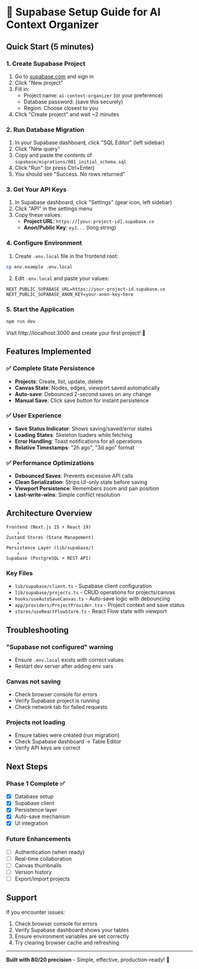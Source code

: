 # 🚀 Supabase Setup Guide for AI Context Organizer

## Quick Start (5 minutes)

### 1. Create Supabase Project
1. Go to [supabase.com](https://supabase.com) and sign in
2. Click "New project"
3. Fill in:
   - Project name: `ai-context-organizer` (or your preference)
   - Database password: (save this securely)
   - Region: Choose closest to you
4. Click "Create project" and wait ~2 minutes

### 2. Run Database Migration
1. In your Supabase dashboard, click "SQL Editor" (left sidebar)
2. Click "New query"
3. Copy and paste the contents of `supabase/migrations/001_initial_schema.sql`
4. Click "Run" (or press Ctrl+Enter)
5. You should see "Success. No rows returned"

### 3. Get Your API Keys
1. In Supabase dashboard, click "Settings" (gear icon, left sidebar)
2. Click "API" in the settings menu
3. Copy these values:
   - **Project URL**: `https://[your-project-id].supabase.co`
   - **Anon/Public Key**: `eyJ...` (long string)

### 4. Configure Environment
1. Create `.env.local` file in the frontend root:
```bash
cp env.example .env.local
```

2. Edit `.env.local` and paste your values:
```env
NEXT_PUBLIC_SUPABASE_URL=https://your-project-id.supabase.co
NEXT_PUBLIC_SUPABASE_ANON_KEY=your-anon-key-here
```

### 5. Start the Application
```bash
npm run dev
```

Visit http://localhost:3000 and create your first project! 🎉

## Features Implemented

### ✅ Complete State Persistence
- **Projects**: Create, list, update, delete
- **Canvas State**: Nodes, edges, viewport saved automatically
- **Auto-save**: Debounced 2-second saves on any change
- **Manual Save**: Click save button for instant persistence

### ✅ User Experience
- **Save Status Indicator**: Shows saving/saved/error states
- **Loading States**: Skeleton loaders while fetching
- **Error Handling**: Toast notifications for all operations
- **Relative Timestamps**: "2h ago", "3d ago" format

### ✅ Performance Optimizations
- **Debounced Saves**: Prevents excessive API calls
- **Clean Serialization**: Strips UI-only state before saving
- **Viewport Persistence**: Remembers zoom and pan position
- **Last-write-wins**: Simple conflict resolution

## Architecture Overview

```
Frontend (Next.js 15 + React 19)
    ↓
Zustand Stores (State Management)
    ↓
Persistence Layer (lib/supabase/)
    ↓
Supabase (PostgreSQL + REST API)
```

### Key Files
- `lib/supabase/client.ts` - Supabase client configuration
- `lib/supabase/projects.ts` - CRUD operations for projects/canvas
- `hooks/useAutoSaveCanvas.ts` - Auto-save logic with debouncing
- `app/providers/ProjectProvider.tsx` - Project context and save status
- `stores/useReactFlowStore.ts` - React Flow state with viewport

## Troubleshooting

### "Supabase not configured" warning
- Ensure `.env.local` exists with correct values
- Restart dev server after adding env vars

### Canvas not saving
- Check browser console for errors
- Verify Supabase project is running
- Check network tab for failed requests

### Projects not loading
- Ensure tables were created (run migration)
- Check Supabase dashboard → Table Editor
- Verify API keys are correct

## Next Steps

### Phase 1 Complete ✅
- [x] Database setup
- [x] Supabase client
- [x] Persistence layer
- [x] Auto-save mechanism
- [x] UI integration

### Future Enhancements
- [ ] Authentication (when ready)
- [ ] Real-time collaboration
- [ ] Canvas thumbnails
- [ ] Version history
- [ ] Export/import projects

## Support

If you encounter issues:
1. Check browser console for errors
2. Verify Supabase dashboard shows your tables
3. Ensure environment variables are set correctly
4. Try clearing browser cache and refreshing

---

**Built with 80/20 precision** - Simple, effective, production-ready! 🎯
